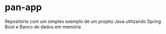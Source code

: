 # pan-app
Repositorio com um simples exemplo de um projeto Java utilizando Spring Boot e Banco de dados em memória
